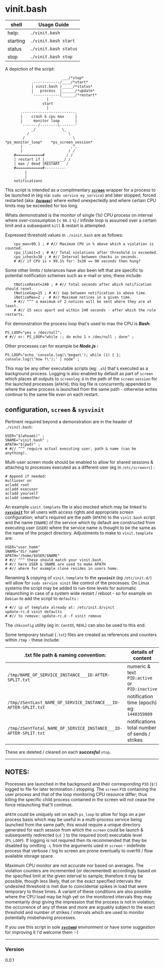 # vinit.bash

| shell | Usage Guide  |
| ---------- | ---------- |
| help: | `./vinit.bash` |
| starting | `./vinit.bash start` |
| status | `./vinit.bash status` |
| stop | `./vinit.bash stop` |

A depiction of the script:
```
                          ___/*stop*
            .------------/____/*start*
            | vinit.bash |_____/*status*
            |   process  |______/*update*
            `------------[______/*restart*
                   |
                 start
                   |
       .------------------------.
       |    crash & cpu max     |
       |     monitor loop       |
       `-------/--------\-------'
            _/            \_
          /                  \
        /                      \ 
*ps_monitor_loop*    *ps_screen_session*
       |                      ,^,
       |                     / /
    #============#          / /
    | restart if |_________/ /
    | max / dead |RESTART   /
    #============#---------·
         |
         |
    notifications
```

This script is intended as a complimentary [*__`screen`__*] wrapper for a process to be launched in (eg via: `sudo service my_service`) and later stopped, forced restarted (aka: [*~~__`forever`__~~*]) where exited unexpectedly and where certain CPU limits may be exceeded for too long.

Whats demonstrated is the monitor of single (1x) CPU process on interval where over-consumption (< `99.1` `%`) / infinite loop is assumed over a certain limit and a subsequent `kill` & restart is attempted.

Expressed threshold values in `./vinit.bash` are as follows:

```
    cpu_max=99.1 ; # #// Maximum CPU in % above which a violation is counted.
    cpu_ilimit=3 ; # #// Total violations after threshold is exceeded.
    cpu_icheck=30 ; # #// Interval between checks in seconds.
    # #// if CPU is > 99.1% for: 3x30 == 90 seconds then hung?
```


Some other limits / tolerances have also been left that are specific to potential notification schemes such as e-mail or sms; these include:
```
    tNoticeReset=240 ; # #// Total seconds after which notification should reset.
    tNoticeGap=15 ; # #// Gap between notification in above time.
    iNoticeMax=2 ;	# #// Maximum notices in a given time. 
    # #// ^^^ a maximum of 2 notices will be sent where they are at least.
    # #// 15 secs apart and within 240 seconds - after which the rule restarts.
```

For demonstration the process loop that's used to max the CPU is *__Bash__*:
```
PS_LOOP="yes > /dev/null";
# #// or: PS_LOOP="while :; do echo 1 > /dev/null ; done" ;
```
Other processes can for example be *__Node.js :__* 
```
PS_LOOP="echo 'console.log(\'began\'); while (1) { }; console.log(\'how ?\');' | node" ;
```
This may be any other executable scripts (eg: `.sh`) that's executed as a background process. Logging is also enabled by default as part of `screen` which places all outputs to `screenlog.0` in the path of the `screen` `session` for the launched processes (`APATH`); this log file is concurrently appended to where the same process is launched from the same path - otherwise writes continue to the same file even on each restart.


## configuration, `screen` & `sysvinit`

Pertinent required beyond a demonstration are in the header of `./vinit.bash`:
```
USER="$(whoami)" ;
SNAME="vinit.bash" ;
APATH="$(pwd)" ;
# #// ^^^ require actual executing user, path & name (can be anything).
```

Multi-user screen mode should be enabled to allow for shared sessions & attaching to processes executed as a different user (eg in `/etc/screenrc`) :

```
# Append if needed:
multiuser on
acladd root
acladd execuser
acladd yourself
acladd someother
```


An example `vinit.template` file is also mocked which may be linked to [*__`sysvinit`__*] for all users with access rights and appropriate screen configuration; what's required are the path (`APATH`) to the `vinit.bash` script and the name (`SNAME`) of the service which by default are constructed from executing user (`USER`) where the service name is thought to be the same as the name of the project directory. Adjustments to make to `vinit.template` are:
```
USER="user_home"
SNAME="dir_name"
APATH="/home/$USER/$NAME"
# #// ^^^ these should match your vinit.bash.
# #// here USER & SNAME are used to make APATH
# #// where for example clone resides in users home.
```

Renaming & copying of `vinit.template` to the *__`sysvinit`__* (eg `/etc/init.d/`) will allow for `sudo service vinit` like control of the processes. On Linux systems the script may be added to run-time levels for automatic relaunching in case of a system wide restart / reboot - so for example on `Debian` to add the script to `defaults` :
```
# #// cp of template already at: /etc/init.d/vinit
update-rc.d vinit defaults
# #// to remove: update-rc.d -f vinit remove
```
The `chkconfig` utility (eg in: `CentOS`, `REHL`) can also be used to this end. 

Some temporary textual (`.txt`) files are created as references and counters within `/tmp` - these include:


| .txt file path & naming convention: | details of content |
| --- | --- |
| `/tmp/NAME_OF_SERVICE_INSTANCE___ID-AFTER-SPLIT.txt` | numeric & text `PID:active` or `PID:inactive` |
| `/tmp/zSentLast_NAME_OF_SERVICE_INSTANCE___ID-AFTER-SPLIT.txt` | notification time (epoch) eg: `1448359809` |
| `/tmp/zSentTotal_NAME_OF_SERVICE_INSTANCE___ID-AFTER-SPLIT.txt` | notifications total number of sends / strikes |

These are deleted / cleared on each *__succesful__* `stop`. 

----

## NOTES:
Processes are launched in the background and their corresponding `PID` (`$!`) logged to file for later termination / stopping. The `screen` `PID` containing the user process and that of the loop monitoring CPU resource differ; thus killing the specific child process contained in the screen will not cease the force relaunching that'll continue.

`APATH` could be uniquely set on each `ps_loop` to allow for logs on a per process basis which may be useful in a multi-process service being launched from the same path; this would require a unique directory generated for each session from which the `screen` could be launch & subsequently redirected (`cd `) to the required (root) executable level (`PS_LOOP`). If logging is not required then its recommended that they be disabled by omitting `-L` from the arguments used in `screen` - indefinite process that verbose / log to screen are prone eventually to overfill / flow available storage space.


Maximum CPU monitor are not accurate nor based on averages. The violation counters are incremented (or decremented) accordingly based on the specified limit at the given interval to sample; therefore it may be possible, though less likely, that on the exact specified intervals the undesired threshold is met due to coincidental spikes in load that were temporary to those times. A variant of these conditions are also possible where the CPU load may be high yet on the monitored intervals they may momentarily drop giving the impression that the process is not in violation; the occurrence of any of these and more are arguably subject to the exact threshold and number of strikes / intervals which are used to monitor potentially misbehaving processes.

If you use this script in sole [*__`systemd`__*] environment or have some suggestion for improving it I'd welcome them :-)


----------------

### Version
0.0.1

  [*__`sysvinit`__*]: <https://wiki.archlinux.org/index.php/SysVinit>
  [*__`screen`__*]: <https://www.gnu.org/software/screen/>
  [*~~__`forever`__~~*]: <https://www.npmjs.com/package/forever>
  [*__`systemd`__*]: <http://freedesktop.org/wiki/Software/systemd/>
